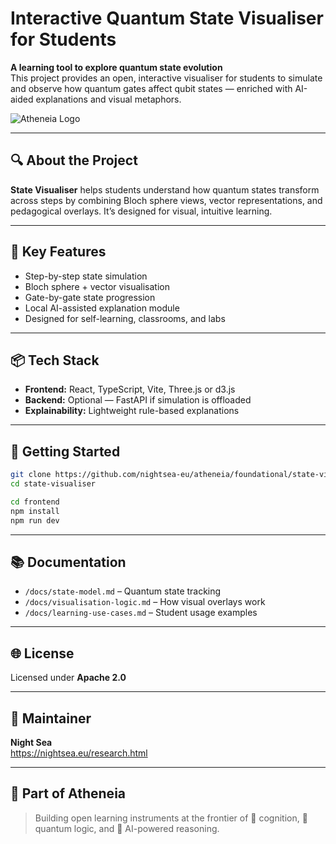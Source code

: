 # Interactive Quantum State Visualiser for Students

**A learning tool to explore quantum state evolution**  
This project provides an open, interactive visualiser for students to simulate and observe how quantum gates affect qubit states — enriched with AI-aided explanations and visual metaphors.

![Atheneia Logo](https://atheneia.eu/assets/logo-dark.svg)

---

## 🔍 About the Project

**State Visualiser** helps students understand how quantum states transform across steps by combining Bloch sphere views, vector representations, and pedagogical overlays. It’s designed for visual, intuitive learning.

---

## 🎯 Key Features

- Step-by-step state simulation  
- Bloch sphere + vector visualisation  
- Gate-by-gate state progression  
- Local AI-assisted explanation module  
- Designed for self-learning, classrooms, and labs

---

## 📦 Tech Stack

- **Frontend:** React, TypeScript, Vite, Three.js or d3.js  
- **Backend:** Optional — FastAPI if simulation is offloaded  
- **Explainability:** Lightweight rule-based explanations

---

## 🚀 Getting Started

```bash
git clone https://github.com/nightsea-eu/atheneia/foundational/state-visualiser
cd state-visualiser

cd frontend
npm install
npm run dev
```

---

## 📚 Documentation

- `/docs/state-model.md` – Quantum state tracking  
- `/docs/visualisation-logic.md` – How visual overlays work  
- `/docs/learning-use-cases.md` – Student usage examples

---

## 🌐 License

Licensed under **Apache 2.0**

---

## 🤝 Maintainer

**Night Sea**  
https://nightsea.eu/research.html

---

## 🧭 Part of Atheneia

> Building open learning instruments at the frontier of 🧠 cognition, 🧮 quantum logic, and 🤖 AI-powered reasoning.
